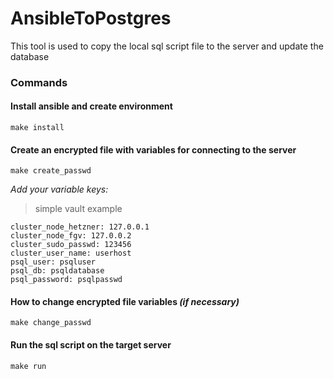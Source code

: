 # AnsibleToPostgres

This tool is used to copy the local sql script file to the server and update the database
### Commands
#### Install ansible and create environment
```
make install
```
#### Create an encrypted file with variables for connecting to the server
```
make create_passwd
```
*Add your variable keys:*
> simple vault example
```
cluster_node_hetzner: 127.0.0.1
cluster_node_fgv: 127.0.0.2
cluster_sudo_passwd: 123456
cluster_user_name: userhost
psql_user: psqluser
psql_db: psqldatabase
psql_password: psqlpasswd
```
#### How to change encrypted file variables *(if necessary)*
```
make change_passwd
```
####  Run the sql script on the target server
```
make run
```
